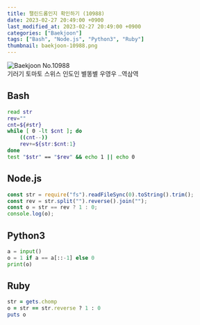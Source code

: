 ```yaml
---
title: 팰린드롬인지 확인하기 (10988)
date: 2023-02-27 20:49:00 +0900
last_modified_at: 2023-02-27 20:49:00 +0900
categories: ["Baekjoon"]
tags: ["Bash", "Node.js", "Python3", "Ruby"]
thumbnail: baekjoon-10988.png
---
```


![Baekjoon No.10988](baekjoon-10988.png)  
기러기 토마토 스위스 인도인 별똥별 우영우 ..역삼역

## Bash
```bash
read str
rev=""
cnt=${#str}
while [ 0 -lt $cnt ]; do
	((cnt--))
	rev+=${str:$cnt:1}
done
test "$str" == "$rev" && echo 1 || echo 0
```

## Node.js
```javascript
const str = require("fs").readFileSync(0).toString().trim();
const rev = str.split("").reverse().join("");
const o = str == rev ? 1 : 0;
console.log(o);
```

## Python3
```python
a = input()
o = 1 if a == a[::-1] else 0
print(o)
```

## Ruby
```ruby
str = gets.chomp
o = str == str.reverse ? 1 : 0
puts o
```
